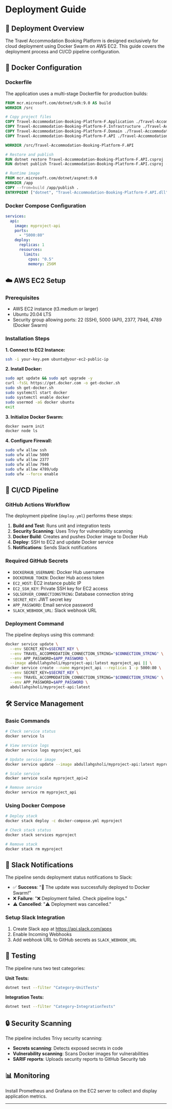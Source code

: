 # Deployment Guide

## 🚀 Deployment Overview

The Travel Accommodation Booking Platform is designed exclusively for cloud deployment using Docker Swarm on AWS EC2. This guide covers the deployment process and CI/CD pipeline configuration.

## 🐳 Docker Configuration

### Dockerfile

The application uses a multi-stage Dockerfile for production builds:

```dockerfile
FROM mcr.microsoft.com/dotnet/sdk:9.0 AS build
WORKDIR /src

# Copy project files
COPY Travel-Accommodation-Booking-Platform-F.Application ./Travel-Accommodation-Booking-Platform-F.Application
COPY Travel-Accommodation-Booking-Platform-F.Infrastructure ./Travel-Accommodation-Booking-Platform-F.Infrastructure
COPY Travel-Accommodation-Booking-Platform-F.Domain ./Travel-Accommodation-Booking-Platform-F.Domain
COPY Travel-Accommodation-Booking-Platform-F.API ./Travel-Accommodation-Booking-Platform-F.API

WORKDIR /src/Travel-Accommodation-Booking-Platform-F.API

# Restore and publish
RUN dotnet restore Travel-Accommodation-Booking-Platform-F.API.csproj
RUN dotnet publish Travel-Accommodation-Booking-Platform-F.API.csproj -c Release -o /app/publish

# Runtime image
FROM mcr.microsoft.com/dotnet/aspnet:9.0
WORKDIR /app
COPY --from=build /app/publish .
ENTRYPOINT ["dotnet", "Travel-Accommodation-Booking-Platform-F.API.dll"]
```

### Docker Compose Configuration

```yaml
services:
  api:
    image: myproject-api
    ports:
      - "5000:80"
    deploy:
      replicas: 1
      resources:
        limits:
          cpus: "0.5"
          memory: 256M
```

## ☁️ AWS EC2 Setup

### Prerequisites

- AWS EC2 instance (t3.medium or larger)
- Ubuntu 20.04 LTS
- Security group allowing ports: 22 (SSH), 5000 (API), 2377, 7946, 4789 (Docker Swarm)

### Installation Steps

**1. Connect to EC2 Instance:**

```bash
ssh -i your-key.pem ubuntu@your-ec2-public-ip
```

**2. Install Docker:**

```bash
sudo apt update && sudo apt upgrade -y
curl -fsSL https://get.docker.com -o get-docker.sh
sudo sh get-docker.sh
sudo systemctl start docker
sudo systemctl enable docker
sudo usermod -aG docker ubuntu
exit
```

**3. Initialize Docker Swarm:**

```bash
docker swarm init
docker node ls
```

**4. Configure Firewall:**

```bash
sudo ufw allow ssh
sudo ufw allow 5000
sudo ufw allow 2377
sudo ufw allow 7946
sudo ufw allow 4789/udp
sudo ufw --force enable
```

## 🔄 CI/CD Pipeline

### GitHub Actions Workflow

The deployment pipeline (`deploy.yml`) performs these steps:

1. **Build and Test**: Runs unit and integration tests
2. **Security Scanning**: Uses Trivy for vulnerability scanning
3. **Docker Build**: Creates and pushes Docker image to Docker Hub
4. **Deploy**: SSH to EC2 and update Docker service
5. **Notifications**: Sends Slack notifications

### Required GitHub Secrets

- `DOCKERHUB_USERNAME`: Docker Hub username
- `DOCKERHUB_TOKEN`: Docker Hub access token
- `EC2_HOST`: EC2 instance public IP
- `EC2_SSH_KEY`: Private SSH key for EC2 access
- `SQLSERVER_CONNECTIONSTRING`: Database connection string
- `SECRET_KEY`: JWT secret key
- `APP_PASSWORD`: Email service password
- `SLACK_WEBHOOK_URL`: Slack webhook URL

### Deployment Command

The pipeline deploys using this command:

```bash
docker service update \
  --env SECRET_KEY=$SECRET_KEY \
  --env TRAVEL_ACCOMMODATION_CONNECTION_STRING="$CONNECTION_STRING" \
  --env APP_PASSWORD=$APP_PASSWORD \
  --image abdullahgsholi/myproject-api:latest myproject_api || \
docker service create --name myproject_api --replicas 1 -p 5000:80 \
  --env SECRET_KEY=$SECRET_KEY \
  --env TRAVEL_ACCOMMODATION_CONNECTION_STRING="$CONNECTION_STRING" \
  --env APP_PASSWORD=$APP_PASSWORD \
  abdullahgsholi/myproject-api:latest
```

## 🛠️ Service Management

### Basic Commands

```bash
# Check service status
docker service ls

# View service logs
docker service logs myproject_api

# Update service image
docker service update --image abdullahgsholi/myproject-api:latest myproject_api

# Scale service
docker service scale myproject_api=2

# Remove service
docker service rm myproject_api
```

### Using Docker Compose

```bash
# Deploy stack
docker stack deploy -c docker-compose.yml myproject

# Check stack status
docker stack services myproject

# Remove stack
docker stack rm myproject
```

## 📱 Slack Notifications

The pipeline sends deployment status notifications to Slack:

- ✅ **Success**: "🚀 The update was successfully deployed to Docker Swarm!"
- ❌ **Failure**: "❌ Deployment failed. Check pipeline logs."
- ⚠️ **Cancelled**: "⚠️ Deployment was cancelled."

### Setup Slack Integration

1. Create Slack app at https://api.slack.com/apps
2. Enable Incoming Webhooks
3. Add webhook URL to GitHub secrets as `SLACK_WEBHOOK_URL`

## 🧪 Testing

The pipeline runs two test categories:

**Unit Tests:**

```bash
dotnet test --filter "Category~UnitTests"
```

**Integration Tests:**

```bash
dotnet test --filter "Category~IntegrationTests"
```

## 🔒 Security Scanning

The pipeline includes Trivy security scanning:

- **Secrets scanning**: Detects exposed secrets in code
- **Vulnerability scanning**: Scans Docker images for vulnerabilities
- **SARIF reports**: Uploads security reports to GitHub Security tab

## 📊 Monitoring

Install Prometheus and Grafana on the EC2 server to collect and display application metrics.

---
